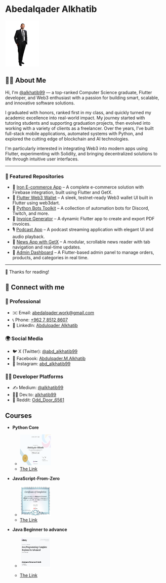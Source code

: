 # Abedalqader Alkhatib

<img src="./PersonalImages/12501-removebg-preview.png" alt="my photo" width="110px" height="150px"/>

<br>


## 👨‍💻 About Me

Hi, I'm [@alkhatib99](https://github.com/alkhatib99) — a top-ranked Computer Science graduate, Flutter developer, and Web3 enthusiast with a passion for building smart, scalable, and innovative software solutions.

I graduated with honors, ranked first in my class, and quickly turned my academic excellence into real-world impact. My journey started with tutoring students and supporting graduation projects, then evolved into working with a variety of clients as a freelancer. Over the years, I’ve built full-stack mobile applications, automated systems with Python, and explored the cutting edge of blockchain and AI technologies.

I'm particularly interested in integrating Web3 into modern apps using Flutter, experimenting with Solidity, and bringing decentralized solutions to life through intuitive user interfaces.

---

### 📂 Featured Repositories

* 🔧 [Iron E-commerce App](https://github.com/alkhatib99/iron-ecommerce-app) – A complete e-commerce solution with Firebase integration, built using Flutter and GetX.
* 📱 [Flutter Web3 Wallet](https://github.com/alkhatib99/flutter-web3-wallet) – A sleek, testnet-ready Web3 wallet UI built in Flutter using web3dart.
* 🤖 [Python Bots Toolkit](https://github.com/alkhatib99/python-bots) – A collection of automation bots for Discord, Twitch, and more.
* 🧾 [Invoice Generator](https://github.com/alkhatib99/invoice-generator) – A dynamic Flutter app to create and export PDF invoices.
* 🎙️ [Podcast App](https://github.com/alkhatib99/flutter-podcast-app) – A podcast streaming application with elegant UI and audio playback.
* 📰 [News App with GetX](https://github.com/alkhatib99/flutter-news-app) – A modular, scrollable news reader with tab navigation and real-time updates.
* 🛒 [Admin Dashboard](https://github.com/alkhatib99/flutter-admin-dashboard) – A Flutter-based admin panel to manage orders, products, and categories in real time.

---

👋 Thanks for reading!

## 🔗 Connect with me

### 💼 Professional

* ✉️ Email: [abedalqader.work@gmail.com](mailto:abedalqader.work@gmail.com)
* 📞 Phone: [+962 7 8512 8607](tel:+962785128607)
* 👔 LinkedIn: [Abdulqader Alkhatib](https://linkedin.com/in/abdulqader-alkhatib)

### 🌍 Social Media

* 🐦 X (Twitter): [@abd_alkhatib99](https://x.com/abd_alkhatib99)
* 📘 Facebook: [Abdulqader.M.Alkhatib](https://facebook.com/Abdulqader.M.Alkhatib)
* 📸 Instagram: [abd_alkhatib99](https://instagram.com/abd_alkhatib99)

### 👨‍💻 Developer Platforms

* ✍️ Medium: [@alkhatib99](https://medium.com/@alkhatib99)
* 👨‍💻 Dev.to: [alkhatib99](https://dev.to/alkhatib99)
* 👾 Reddit: [Odd_Door_6561](https://reddit.com/user/Odd_Door_6561)

<!-- ---

⭐ If you found any note helpful, feel free to star the repo or fork it to start your own journey.

<h1>overview</h1>

 `<span>`Full-stack web developer & Mobile Developer on flutter Platform.
  Recently gradutes in `10/2021`,

  Atended a python developer course at @ASAC. til JUN/2022

  Works At ZAD Company (ZADFORYOURLIFE). from JUN/2022 - Present

</span>

---

<br>

<h3><span style="color:red">  It's the perfect way to showcase your skils   </span></h3>

---

[**MyResume** ](./Abedalqader_Cv%20(1).pdf)

[**My LinkedIn** ](https://www.linkedin.com/in/abdulqader-alkhatib-850453216/)

<br>
<br>
---

--- -->

## Courses

- **Python Core**
  
  * <img src="./Python-Core-Certificate-sololearn.png" alt="my photo" width="100px" height="100px"/>
  * [The Link](https://www.sololearn.com/certificates/course/en/25119367/1073/landscape/png)
- **JavaScript-From-Zero**
  *  <img src="./javascript-from-zero.jpg" alt="my photo" width="100px" height="100px"/>
  * [The Link](https://www.udemy.com/certificate/UC-e41f4336-f6b8-481b-bff4-abcecf1cf7b8/)
  

- **Java Beginner to advance**
  * <img src="./java-begginer-to-advanced.jpg" alt="my photo" width="100px" height="100px"/>

  * [The Link](https://www.udemy.com/certificate/UC-9c1af715-d9b0-4bd8-8fc9-f1a011e1dde7/)
